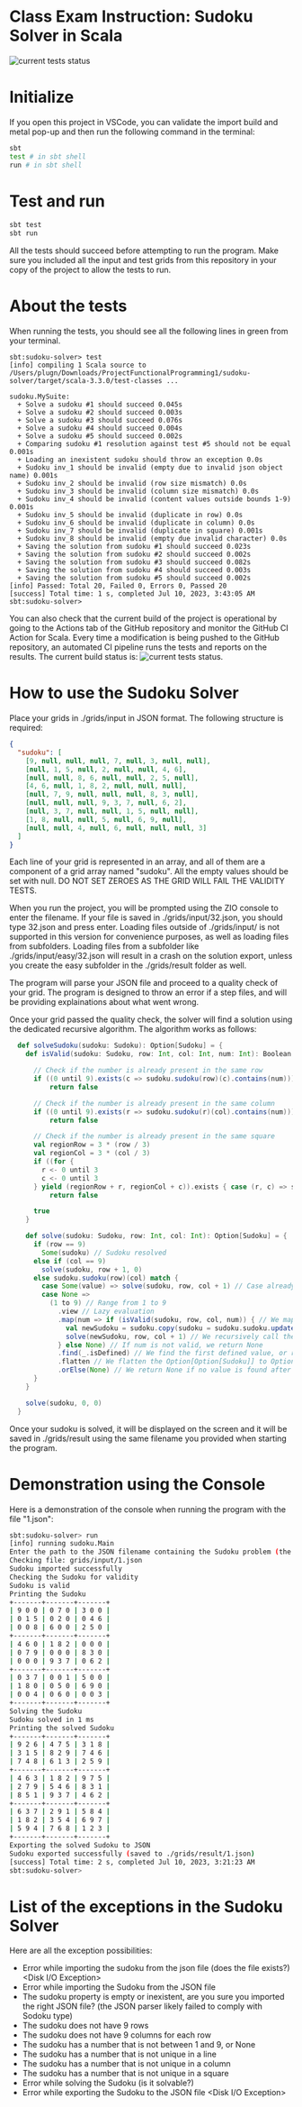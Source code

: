# Class Exam Instruction: Sudoku Solver in Scala

![current tests status](https://github.com/plugnpush/projectfunctionalprogramming1/actions/workflows/scala.yml/badge.svg)

# Initialize

If you open this project in VSCode, you can validate the import build and metal pop-up and then run the following command in the terminal:

```bash
sbt
test # in sbt shell
run # in sbt shell
```

# Test and run

```bash
sbt test
sbt run
```
All the tests should succeed before attempting to run the program. Make sure you included all the input and test grids from this repository in your copy of the project to allow the tests to run.

# About the tests
When running the tests, you should see all the following lines in green from your terminal.
```text
sbt:sudoku-solver> test
[info] compiling 1 Scala source to /Users/plugn/Downloads/ProjectFunctionalProgramming1/sudoku-solver/target/scala-3.3.0/test-classes ...

sudoku.MySuite:
  + Solve a sudoku #1 should succeed 0.045s
  + Solve a sudoku #2 should succeed 0.003s
  + Solve a sudoku #3 should succeed 0.076s
  + Solve a sudoku #4 should succeed 0.004s
  + Solve a sudoku #5 should succeed 0.002s
  + Comparing sudoku #1 resolution against test #5 should not be equal 0.001s
  + Loading an inexistent sudoku should throw an exception 0.0s
  + Sudoku inv_1 should be invalid (empty due to invalid json object name) 0.001s
  + Sudoku inv_2 should be invalid (row size mismatch) 0.0s
  + Sudoku inv_3 should be invalid (column size mismatch) 0.0s
  + Sudoku inv_4 should be invalid (content values outside bounds 1-9) 0.001s
  + Sudoku inv_5 should be invalid (duplicate in row) 0.0s
  + Sudoku inv_6 should be invalid (duplicate in column) 0.0s
  + Sudoku inv_7 should be invalid (duplicate in square) 0.001s
  + Sudoku inv_8 should be invalid (empty due invalid character) 0.0s
  + Saving the solution from sudoku #1 should succeed 0.023s
  + Saving the solution from sudoku #2 should succeed 0.002s
  + Saving the solution from sudoku #3 should succeed 0.082s
  + Saving the solution from sudoku #4 should succeed 0.003s
  + Saving the solution from sudoku #5 should succeed 0.002s
[info] Passed: Total 20, Failed 0, Errors 0, Passed 20
[success] Total time: 1 s, completed Jul 10, 2023, 3:43:05 AM
sbt:sudoku-solver> 
```
You can also check that the current build of the project is operational by going to the Actions tab of the GitHub repository and monitor the GitHub CI Action for Scala. Every time a modification is being pushed to the GitHub repository, an automated CI pipeline runs the tests and reports on the results. The current build status is: ![current tests status](https://github.com/plugnpush/projectfunctionalprogramming1/actions/workflows/scala.yml/badge.svg).

# How to use the Sudoku Solver

Place your grids in ./grids/input in JSON format.
The following structure is required:

```json
{
  "sudoku": [
    [9, null, null, null, 7, null, 3, null, null],
    [null, 1, 5, null, 2, null, null, 4, 6],
    [null, null, 8, 6, null, null, 2, 5, null],
    [4, 6, null, 1, 8, 2, null, null, null],
    [null, 7, 9, null, null, null, 8, 3, null],
    [null, null, null, 9, 3, 7, null, 6, 2],
    [null, 3, 7, null, null, 1, 5, null, null],
    [1, 8, null, null, 5, null, 6, 9, null],
    [null, null, 4, null, 6, null, null, null, 3]
  ]
}
```
Each line of your grid is represented in an array, and all of them are a component of a grid array named "sudoku".
All the empty values should be set with null. DO NOT SET ZEROES AS THE GRID WILL FAIL THE VALIDITY TESTS.

When you run the project, you will be prompted using the ZIO console to enter the filename.
If your file is saved in ./grids/input/32.json, you should type 32.json and press enter.
Loading files outside of ./grids/input/ is not supported in this version for convenience purposes, as well as loading files from subfolders.
Loading files from a subfolder like ./grids/input/easy/32.json will result in a crash on the solution export, unless you create the easy subfolder in the ./grids/result folder as well.

The program will parse your JSON file and proceed to a quality check of your grid.
The program is designed to throw an error if a step files, and will be providing explainations about what went wrong.

Once your grid passed the quality check, the solver will find a solution using the dedicated recursive algorithm.
The algorithm works as follows:
```scala
  def solveSudoku(sudoku: Sudoku): Option[Sudoku] = {
    def isValid(sudoku: Sudoku, row: Int, col: Int, num: Int): Boolean = {

      // Check if the number is already present in the same row
      if ((0 until 9).exists(c => sudoku.sudoku(row)(c).contains(num)))
          return false

      // Check if the number is already present in the same column
      if ((0 until 9).exists(r => sudoku.sudoku(r)(col).contains(num)))
          return false

      // Check if the number is already present in the same square
      val regionRow = 3 * (row / 3)
      val regionCol = 3 * (col / 3)
      if ((for {
        r <- 0 until 3
        c <- 0 until 3
      } yield (regionRow + r, regionCol + c)).exists { case (r, c) => sudoku.sudoku(r)(c).contains(num) })
          return false

      true
    }

    def solve(sudoku: Sudoku, row: Int, col: Int): Option[Sudoku] = {
      if (row == 9)
        Some(sudoku) // Sudoku resolved
      else if (col == 9)
        solve(sudoku, row + 1, 0)
      else sudoku.sudoku(row)(col) match {
        case Some(value) => solve(sudoku, row, col + 1) // Case already fill, go to the next case
        case None =>
          (1 to 9) // Range from 1 to 9
            .view // Lazy evaluation
            .map(num => if (isValid(sudoku, row, col, num)) { // We map to num and check if the number is valid
              val newSudoku = sudoku.copy(sudoku = sudoku.sudoku.updated(row, sudoku.sudoku(row).updated(col, Some(num)))) // Num is valid, we update the sudoku with it
              solve(newSudoku, row, col + 1) // We recursively call the function to continue to solve the sudoku for the next column
            } else None) // If num is not valid, we return None
            .find(_.isDefined) // We find the first defined value, or return None
            .flatten // We flatten the Option[Option[Sudoku]] to Option[Sudoku]
            .orElse(None) // We return None if no value is found after the flatten
      }
    }

    solve(sudoku, 0, 0)
  }
```

Once your sudoku is solved, it will be displayed on the screen and it will be saved in ./grids/result using the same filename you provided when starting the program.

# Demonstration using the Console

Here is a demonstration of the console when running the program with the file "1.json":
```bash
sbt:sudoku-solver> run
[info] running sudoku.Main 
Enter the path to the JSON filename containing the Sudoku problem (the file should be placed in ./grids/input/): 1.json
Checking file: grids/input/1.json
Sudoku imported successfully
Checking the Sudoku for validity
Sudoku is valid
Printing the Sudoku
+-------+-------+-------+
| 9 0 0 | 0 7 0 | 3 0 0 |
| 0 1 5 | 0 2 0 | 0 4 6 |
| 0 0 8 | 6 0 0 | 2 5 0 |
+-------+-------+-------+
| 4 6 0 | 1 8 2 | 0 0 0 |
| 0 7 9 | 0 0 0 | 8 3 0 |
| 0 0 0 | 9 3 7 | 0 6 2 |
+-------+-------+-------+
| 0 3 7 | 0 0 1 | 5 0 0 |
| 1 8 0 | 0 5 0 | 6 9 0 |
| 0 0 4 | 0 6 0 | 0 0 3 |
+-------+-------+-------+
Solving the Sudoku
Sudoku solved in 1 ms
Printing the solved Sudoku
+-------+-------+-------+
| 9 2 6 | 4 7 5 | 3 1 8 |
| 3 1 5 | 8 2 9 | 7 4 6 |
| 7 4 8 | 6 1 3 | 2 5 9 |
+-------+-------+-------+
| 4 6 3 | 1 8 2 | 9 7 5 |
| 2 7 9 | 5 4 6 | 8 3 1 |
| 8 5 1 | 9 3 7 | 4 6 2 |
+-------+-------+-------+
| 6 3 7 | 2 9 1 | 5 8 4 |
| 1 8 2 | 3 5 4 | 6 9 7 |
| 5 9 4 | 7 6 8 | 1 2 3 |
+-------+-------+-------+
Exporting the solved Sudoku to JSON
Sudoku exported successfully (saved to ./grids/result/1.json)
[success] Total time: 2 s, completed Jul 10, 2023, 3:21:23 AM
sbt:sudoku-solver> 
```

# List of the exceptions in the Sudoku Solver

Here are all the exception possibilities:
  - Error while importing the sudoku from the json file (does the file exists?) <Disk I/O Exception>
  - Error while importing the Sudoku from the JSON file <Unknown Exception>
  - The sudoku property is empty or inexistent, are you sure you imported the right JSON file? (the JSON parser likely failed to comply with Sodoku type) <Unknown Exception>
  - The sudoku does not have 9 rows <Invalid Grid Exception>
  - The sudoku does not have 9 columns for each row <Invalid Grid Exception>
  - The sudoku has a number that is not between 1 and 9, or None <Invalid Grid Exception>
  - The sudoku has a number that is not unique in a line <Invalid Grid Exception>
  - The sudoku has a number that is not unique in a column <Invalid Grid Exception>
  - The sudoku has a number that is not unique in a square <Invalid Grid Exception>
  - Error while solving the Sudoku (is it solvable?) <Invalid Grid Exception>
  - Error while exporting the Sudoku to the JSON file <Disk I/O Exception>


